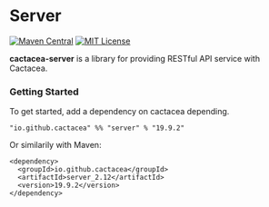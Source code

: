 Server
==========================================================
[![Maven Central](https://maven-badges.herokuapp.com/maven-central/io.github.cactacea/server_2.12/badge.svg)](https://maven-badges.herokuapp.com/maven-central/io.github.cactacea/server_2.12)
[![MIT License](http://img.shields.io/badge/license-MIT-blue.svg?style=flat)](LICENSE)

**cactacea-server** is a library for providing RESTful API service with Cactacea.

### Getting Started

To get started, add a dependency on cactacea depending.

```
"io.github.cactacea" %% "server" % "19.9.2"
```
Or similarily with Maven:
```
<dependency>
  <groupId>io.github.cactacea</groupId>
  <artifactId>server_2.12</artifactId>
  <version>19.9.2</version>
</dependency>
```
